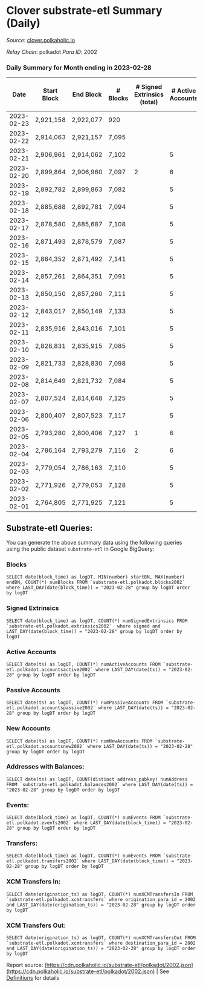 # Clover substrate-etl Summary (Daily)

_Source_: [clover.polkaholic.io](https://clover.polkaholic.io)

*Relay Chain*: polkadot
*Para ID*: 2002



### Daily Summary for Month ending in 2023-02-28


| Date | Start Block | End Block | # Blocks | # Signed Extrinsics (total) | # Active Accounts | # Passive | # New | # Addresses with Balances | # Events | # Transfers | # XCM Transfers In | # XCM Transfers Out | Issues | 
| ---- | ----------- | --------- | -------- | --------------------------- | ----------------- | --------- | ----- | ------------------------- | -------- | ----------- | ------------------ | ------------------- | ------ |
| 2023-02-23 | 2,921,158 | 2,922,077 | 920 |  |  |  |  |  | 2,040 | 3 ($211.01) |   |   |  |
| 2023-02-22 | 2,914,063 | 2,921,157 | 7,095 |  |  |  |  |  | 16,196 | 19 ($1,280.72) |   |   |  |
| 2023-02-21 | 2,906,961 | 2,914,062 | 7,102 |  | 5 | 8 | 2 | 4,118 | 16,214 | 5 ($43.44) |   |   |  |
| 2023-02-20 | 2,899,864 | 2,906,960 | 7,097 | 2 | 6 | 15 | 2 | 4,116 | 15,682 | 36 ($542.80) |   |   |  |
| 2023-02-19 | 2,892,782 | 2,899,863 | 7,082 |  | 5 | 8 | 1 | 4,114 | 15,923 | 12 ($3,427.11) |   |   |  |
| 2023-02-18 | 2,885,688 | 2,892,781 | 7,094 |  | 5 | 13 |  | 4,113 | 16,020 | 24 ($4,032.92) |   |   |  |
| 2023-02-17 | 2,878,580 | 2,885,687 | 7,108 |  | 5 | 37 | 24 | 4,113 | 17,532 | 76 ($20,948.27) |   |   |  |
| 2023-02-16 | 2,871,493 | 2,878,579 | 7,087 |  | 5 | 12 | 3 | 4,089 | 16,709 | 28 ($6,260.10) |   |   |  |
| 2023-02-15 | 2,864,352 | 2,871,492 | 7,141 |  | 5 | 13 | 1 | 4,086 | 15,933 | 16 ($2,298.82) |   |   |  |
| 2023-02-14 | 2,857,261 | 2,864,351 | 7,091 |  | 5 | 8 |  | 4,085 | 15,971 | 14 ($1,885.08) |   |   |  |
| 2023-02-13 | 2,850,150 | 2,857,260 | 7,111 |  | 5 | 9 |  | 4,085 | 16,706 | 26 ($957.21) |   |   |  |
| 2023-02-12 | 2,843,017 | 2,850,149 | 7,133 |  | 5 | 6 | 1 | 4,085 | 15,889 | 15 ($3,301.77) |   |   |  |
| 2023-02-11 | 2,835,916 | 2,843,016 | 7,101 |  | 5 | 11 | 3 | 4,084 | 15,583 | 15 ($3,062.63) |   |   |  |
| 2023-02-10 | 2,828,831 | 2,835,915 | 7,085 |  | 5 | 11 | 1 | 4,081 | 15,899 | 15 ($281.06) |   |   |  |
| 2023-02-09 | 2,821,733 | 2,828,830 | 7,098 |  | 5 | 7 |  | 4,080 | 16,721 | 15 ($5,763.52) |   |   |  |
| 2023-02-08 | 2,814,649 | 2,821,732 | 7,084 |  | 5 | 14 | 3 | 4,080 | 16,071 | 30 ($1,255.09) |   |   |  |
| 2023-02-07 | 2,807,524 | 2,814,648 | 7,125 |  | 5 | 8 |  | 4,077 | 16,005 | 16 ($5,958.95) |   |   |  |
| 2023-02-06 | 2,800,407 | 2,807,523 | 7,117 |  | 5 | 15 | 3 | 4,077 | 16,087 | 58 ($5,799.18) |   |   |  |
| 2023-02-05 | 2,793,280 | 2,800,406 | 7,127 | 1 | 6 | 10 | 3 | 4,074 | 15,982 | 16 ($2,783.32) |   |   |  |
| 2023-02-04 | 2,786,164 | 2,793,279 | 7,116 | 2 | 6 | 11 | 2 | 4,071 | 15,775 | 17 ($5,770.10) |   |   |  |
| 2023-02-03 | 2,779,054 | 2,786,163 | 7,110 |  | 5 | 14 | 4 | 4,069 | 16,269 | 22 ($8,328.86) |   |   |  |
| 2023-02-02 | 2,771,926 | 2,779,053 | 7,128 |  | 5 | 10 | 1 | 4,065 | 16,376 | 20 ($4,670.41) |   |   |  |
| 2023-02-01 | 2,764,805 | 2,771,925 | 7,121 |  | 5 | 6 | 1 | 4,064 | 15,993 | 10 ($262.65) |   |   |  |

## Substrate-etl Queries:
You can generate the above summary data using the following queries using the public dataset `substrate-etl` in Google BigQuery:


### Blocks
```
SELECT date(block_time) as logDT, MIN(number) startBN, MAX(number) endBN, COUNT(*) numBlocks FROM `substrate-etl.polkadot.blocks2002`  where LAST_DAY(date(block_time)) = "2023-02-28" group by logDT order by logDT
```


### Signed Extrinsics
```
SELECT date(block_time) as logDT, COUNT(*) numSignedExtrinsics FROM `substrate-etl.polkadot.extrinsics2002`  where signed and LAST_DAY(date(block_time)) = "2023-02-28" group by logDT order by logDT
```


### Active Accounts
```
SELECT date(ts) as logDT, COUNT(*) numActiveAccounts FROM `substrate-etl.polkadot.accountsactive2002` where LAST_DAY(date(ts)) = "2023-02-28" group by logDT order by logDT
```


### Passive Accounts
```
SELECT date(ts) as logDT, COUNT(*) numPassiveAccounts FROM `substrate-etl.polkadot.accountspassive2002` where LAST_DAY(date(ts)) = "2023-02-28" group by logDT order by logDT
```


### New Accounts
```
SELECT date(ts) as logDT, COUNT(*) numNewAccounts FROM `substrate-etl.polkadot.accountsnew2002` where LAST_DAY(date(ts)) = "2023-02-28" group by logDT order by logDT
```


### Addresses with Balances:
```
SELECT date(ts) as logDT, COUNT(distinct address_pubkey) numAddress FROM `substrate-etl.polkadot.balances2002` where LAST_DAY(date(ts)) = "2023-02-28" group by logDT order by logDT
```


### Events:
```
SELECT date(block_time) as logDT, COUNT(*) numEvents FROM `substrate-etl.polkadot.events2002` where LAST_DAY(date(block_time)) = "2023-02-28" group by logDT order by logDT
```


### Transfers:
```
SELECT date(block_time) as logDT, COUNT(*) numEvents FROM `substrate-etl.polkadot.transfers2002` where LAST_DAY(date(block_time)) = "2023-02-28" group by logDT order by logDT
```


### XCM Transfers In:
```
SELECT date(origination_ts) as logDT, COUNT(*) numXCMTransfersIn FROM `substrate-etl.polkadot.xcmtransfers` where origination_para_id = 2002 and LAST_DAY(date(origination_ts)) = "2023-02-28" group by logDT order by logDT
```


### XCM Transfers Out:
```
SELECT date(origination_ts) as logDT, COUNT(*) numXCMTransfersOut FROM `substrate-etl.polkadot.xcmtransfers` where destination_para_id = 2002 and LAST_DAY(date(origination_ts)) = "2023-02-28" group by logDT order by logDT
```



Report source: [https://cdn.polkaholic.io/substrate-etl/polkadot/2002.json](https://cdn.polkaholic.io/substrate-etl/polkadot/2002.json) | See [Definitions](/DEFINITIONS.md) for details
